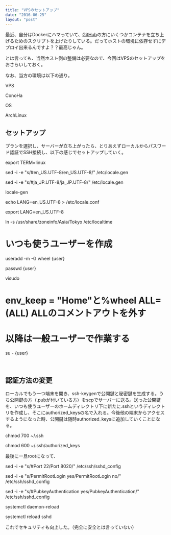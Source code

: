 ```yaml
---
title: "VPSのセットアップ"
date: "2016-06-25"
layout: "post"
---
```


最近、自分はDockerにハマっていて、[GitHub](https://github.com/LeoIsaac)の方にいくつかコンテナを立ち上げるためのスクリプトを上げたりしている。だってホストの環境に依存せずにデプロイ出来るんですよ？？最高じゃん。

とは言っても、当然ホスト側の整備は必要なので、今回はVPSのセットアップをおさらいしておく。

なお、当方の環境は以下の通り。

VPS

ConoHa

OS

ArchLinux

## セットアップ

プランを選択し、サーバーが立ち上がったら、とりあえずローカルからパスワード認証でSSH接続し、以下の感じでセットアップしていく。

export TERM=linux

sed -i -e "s/#en\_US.UTF-8/en\_US.UTF-8/" /etc/locale.gen

sed -i -e "s/#ja\_JP.UTF-8/ja\_JP.UTF-8/" /etc/locale.gen

locale-gen

echo LANG=en\_US.UTF-8 > /etc/locale.conf

export LANG=en\_US.UTF-8

ln -s /usr/share/zoneinfo/Asia/Tokyo /etc/localtime

# いつも使うユーザーを作成
useradd -m -G wheel {user}

passwd {user}

visudo
# env\_keep = "Home"と%wheel ALL=(ALL) ALLのコメントアウトを外す

# 以降は一般ユーザーで作業する
su - {user}

 

## 認証方法の変更

ローカルでもう一つ端末を開き、ssh-keygenで公開鍵と秘密鍵を生成する。うち公開鍵の方（.pubが付いている方）をscpでサーバーに送る。送った公開鍵を、いつも使うユーザーのホームディレクトリ下に新たに.sshというディレクトリを作成し、そこにauthorized\_keysの名で入れる。今後他の端末からアクセスするようになった時、公開鍵は随時authorized\_keysに追加していくことになる。

chmod 700 ~/.ssh

chmod 600 ~/.ssh/authorized\_keys

最後に一旦rootになって、

sed -i -e "s/#Port 22/Port 8020/" /etc/ssh/sshd\_config

sed -i -e "s/PermitRootLogin yes/PermitRootLogin no/" /etc/ssh/sshd\_config

sed -i -e "s/#PubkeyAuthentication yes/PubkeyAuthentication/" /etc/ssh/sshd\_config

systemctl daemon-reload

systemctl reload sshd

これでセキュリティも向上した。（完全に安全とは言っていない）
